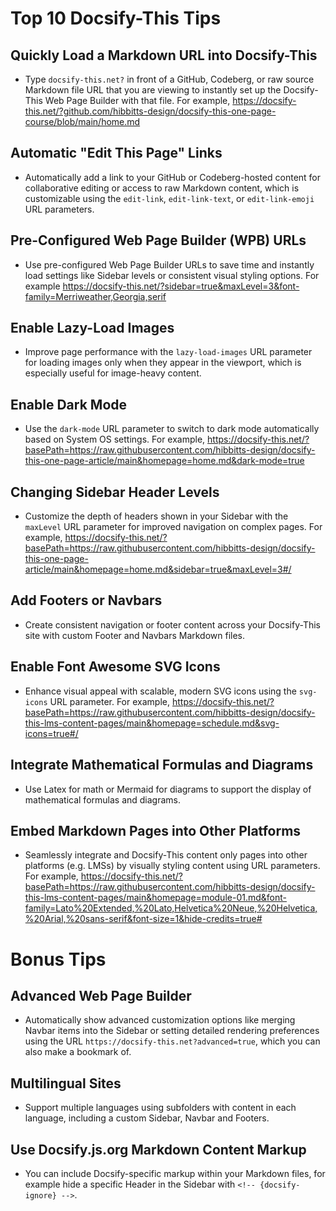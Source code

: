 # Top 10 Docsify-This Tips

## Quickly Load a Markdown URL into Docsify-This

- Type `docsify-this.net?` in front of a GitHub, Codeberg, or raw source Markdown file URL that you are viewing to instantly set up the Docsify-This Web Page Builder with that file. For example, https://docsify-this.net/?github.com/hibbitts-design/docsify-this-one-page-course/blob/main/home.md

## Automatic "Edit This Page" Links

- Automatically add a link to your GitHub or Codeberg-hosted content for collaborative editing or access to raw Markdown content, which is customizable using the `edit-link`, `edit-link-text`, or `edit-link-emoji` URL parameters.

## Pre-Configured Web Page Builder (WPB) URLs

- Use pre-configured Web Page Builder URLs to save time and instantly load settings like Sidebar levels or consistent visual styling options. For example https://docsify-this.net/?sidebar=true&maxLevel=3&font-family=Merriweather,Georgia,serif

## Enable Lazy-Load Images

- Improve page performance with the `lazy-load-images` URL parameter for loading images only when they appear in the viewport, which is especially useful for image-heavy content.

## Enable Dark Mode

- Use the `dark-mode` URL parameter to switch to dark mode automatically based on System OS settings. For example, https://docsify-this.net/?basePath=https://raw.githubusercontent.com/hibbitts-design/docsify-this-one-page-article/main&homepage=home.md&dark-mode=true

## Changing Sidebar Header Levels

- Customize the depth of headers shown in your Sidebar with the `maxLevel` URL parameter for improved navigation on complex pages. For example, https://docsify-this.net/?basePath=https://raw.githubusercontent.com/hibbitts-design/docsify-this-one-page-article/main&homepage=home.md&sidebar=true&maxLevel=3#/

## Add Footers or Navbars

- Create consistent navigation or footer content across your Docsify-This site with custom Footer and Navbars Markdown files.

## Enable Font Awesome SVG Icons

- Enhance visual appeal with scalable, modern SVG icons using the `svg-icons` URL parameter. For example, https://docsify-this.net/?basePath=https://raw.githubusercontent.com/hibbitts-design/docsify-this-lms-content-pages/main&homepage=schedule.md&svg-icons=true#/

## Integrate Mathematical Formulas and Diagrams

- Use Latex for math or Mermaid for diagrams to support the display of mathematical formulas and diagrams.

## Embed Markdown Pages into Other Platforms

- Seamlessly integrate and Docsify-This content only pages into other platforms (e.g. LMSs) by visually styling content using URL parameters. For example, https://docsify-this.net/?basePath=https://raw.githubusercontent.com/hibbitts-design/docsify-this-lms-content-pages/main&homepage=module-01.md&font-family=Lato%20Extended,%20Lato,Helvetica%20Neue,%20Helvetica,%20Arial,%20sans-serif&font-size=1&hide-credits=true#

# Bonus Tips

## Advanced Web Page Builder

- Automatically show advanced customization options like merging Navbar items into the Sidebar or setting detailed rendering preferences using the URL `https://docsify-this.net?advanced=true`, which you can also make a bookmark of.

## Multilingual Sites

- Support multiple languages using subfolders with content in each language, including a custom Sidebar, Navbar and Footers.

## Use Docsify.js.org Markdown Content Markup

-  You can include Docsify-specific markup within your Markdown files, for example hide a specific Header in the Sidebar with `<!-- {docsify-ignore} -->`.
